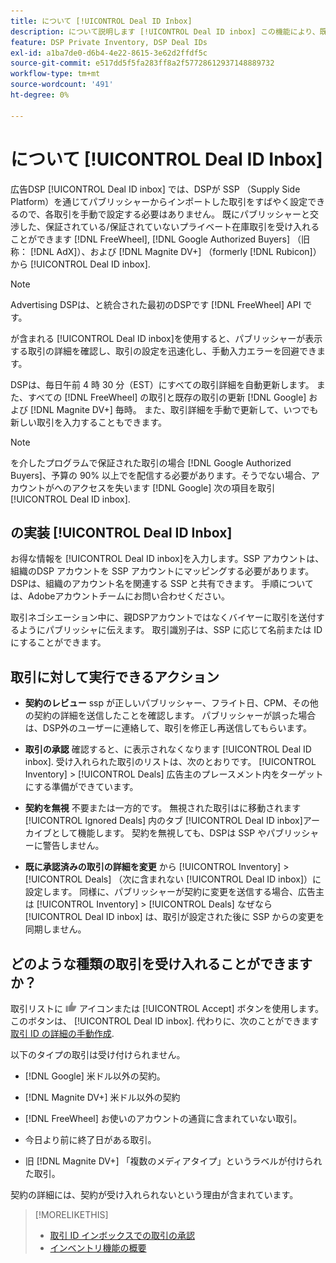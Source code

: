 ```yaml
---
title: について [!UICONTROL Deal ID Inbox]
description: について説明します [!UICONTROL Deal ID inbox] この機能により、既にパブリッシャーとネゴシエートしたプライベートな取引を受け入れることができます [!DNL FreeWheel], [!DNL Google Authorized Buyers] （旧称： [!DNL AdX]), and [!DNL Magnite DV+] （formerly [!DNL Rubicon]）に設定します。
feature: DSP Private Inventory, DSP Deal IDs
exl-id: a1ba7de0-d6b4-4e22-8615-3e62d2ffdf5c
source-git-commit: e517dd5f5fa283ff8a2f57728612937148889732
workflow-type: tm+mt
source-wordcount: '491'
ht-degree: 0%

---
```


# について [!UICONTROL Deal ID Inbox]

広告DSP [!UICONTROL Deal ID inbox] では、DSPが SSP （Supply Side Platform）を通じてパブリッシャーからインポートした取引をすばやく設定できるので、各取引を手動で設定する必要はありません。 既にパブリッシャーと交渉した、保証されている/保証されていないプライベート在庫取引を受け入れることができます [!DNL FreeWheel], [!DNL Google Authorized Buyers] （旧称： [!DNL AdX]）、および [!DNL Magnite DV+] （formerly [!DNL Rubicon]）から [!UICONTROL Deal ID inbox].

>[!NOTE]
>
>Advertising DSPは、と統合された最初のDSPです [!DNL FreeWheel] API です。

が含まれる [!UICONTROL Deal ID inbox]を使用すると、パブリッシャーが表示する取引の詳細を確認し、取引の設定を迅速化し、手動入力エラーを回避できます。

<!-- 
Accepting a deal automatically pre-populates a new Deal ID record with details from the publisher, and you need to enter only the publisher [always? or just in some cases?], the media type, who can access the deal, and any attribute labels to apply to the deal so it's easy to find. [Are labels a dimension you can report on?]

For each available deal, you can review the deal details sent directly from the publisher. Some deals are grouped as proposals (packages), and you can see the individual deal details by reviewing the deal.

You can accept any available deal or move an incorrect deal to the Ignored Deals tab. You can also un-ignore deals, which moves them back to the New Deals tab so you can potentially accept them.

For each deal, you can select one publisher and one media type (Desktop Video, Mobile Video, Connected TV, Display, or Audio), and you can share the deal with specific advertisers and with all advertisers for a specific account.
 -->

DSPは、毎日午前 4 時 30 分（EST）にすべての取引詳細を自動更新します。 また、すべての [!DNL FreeWheel] の取引と既存の取引の更新 [!DNL Google] および [!DNL Magnite DV+] 毎時。 また、取引詳細を手動で更新して、いつでも新しい取引を入力することもできます。

<!-- MC: I'm not sure where I got the following. Is this currently true? -->
>[!NOTE]
>
>を介したプログラムで保証された取引の場合 [!DNL Google Authorized Buyers]、予算の 90% 以上でを配信する必要があります。そうでない場合、アカウントがへのアクセスを失います [!DNL Google] 次の項目を取引 [!UICONTROL Deal ID inbox].

## の実装 [!UICONTROL Deal ID Inbox]

お得な情報を [!UICONTROL Deal ID inbox]を入力します。SSP アカウントは、組織のDSP アカウントを SSP アカウントにマッピングする必要があります。 DSPは、組織のアカウント名を関連する SSP と共有できます。 手順については、Adobeアカウントチームにお問い合わせください。

取引ネゴシエーション中に、親DSPアカウントではなくバイヤーに取引を送付するようにパブリッシャに伝えます。 取引識別子は、SSP に応じて名前または ID にすることができます。

## 取引に対して実行できるアクション

* **契約のレビュー** ssp が正しいパブリッシャー、フライト日、CPM、その他の契約の詳細を送信したことを確認します。 パブリッシャーが誤った場合は、DSP外のユーザーに連絡して、取引を修正し再送信してもらいます。

* **取引の承認** 確認すると、に表示されなくなります [!UICONTROL Deal ID inbox]. 受け入れられた取引のリストは、次のとおりです。 [!UICONTROL Inventory] > [!UICONTROL Deals] 広告主のプレースメント内をターゲットにする準備ができています。

* **契約を無視** 不要または一方的です。 無視された取引はに移動されます [!UICONTROL Ignored Deals] 内のタブ [!UICONTROL Deal ID inbox]アーカイブとして機能します。 契約を無視しても、DSPは SSP やパブリッシャーに警告しません。

* **既に承認済みの取引の詳細を変更** から [!UICONTROL Inventory] > [!UICONTROL Deals] （次に含まれない [!UICONTROL Deal ID inbox]）に設定します。 同様に、パブリッシャーが契約に変更を送信する場合、広告主は [!UICONTROL Inventory] > [!UICONTROL Deals] なぜなら [!UICONTROL Deal ID inbox] は、取引が設定された後に SSP からの変更を同期しません。

## どのような種類の取引を受け入れることができますか？

取引リストに ![承諾](/help/dsp/assets/accept.png) アイコンまたは [!UICONTROL Accept] ボタンを使用します。このボタンは、 [!UICONTROL Deal ID inbox]. 代わりに、次のことができます [取引 ID の詳細の手動作成](/help/dsp/inventory/deal-id-create.md).

以下のタイプの取引は受け付けられません。

* [!DNL Google] 米ドル以外の契約。

* [!DNL Magnite DV+] 米ドル以外の契約

* [!DNL FreeWheel] お使いのアカウントの通貨に含まれていない取引。

* 今日より前に終了日がある取引。

* 旧 [!DNL Magnite DV+] 「複数のメディアタイプ」というラベルが付けられた取引。

契約の詳細には、契約が受け入れられないという理由が含まれています。

>[!MORELIKETHIS]
>
>* [取引 ID インボックスでの取引の承認](deal-id-inbox-accept.md)
>* [インベントリ機能の概要](inventory-overview.md)
